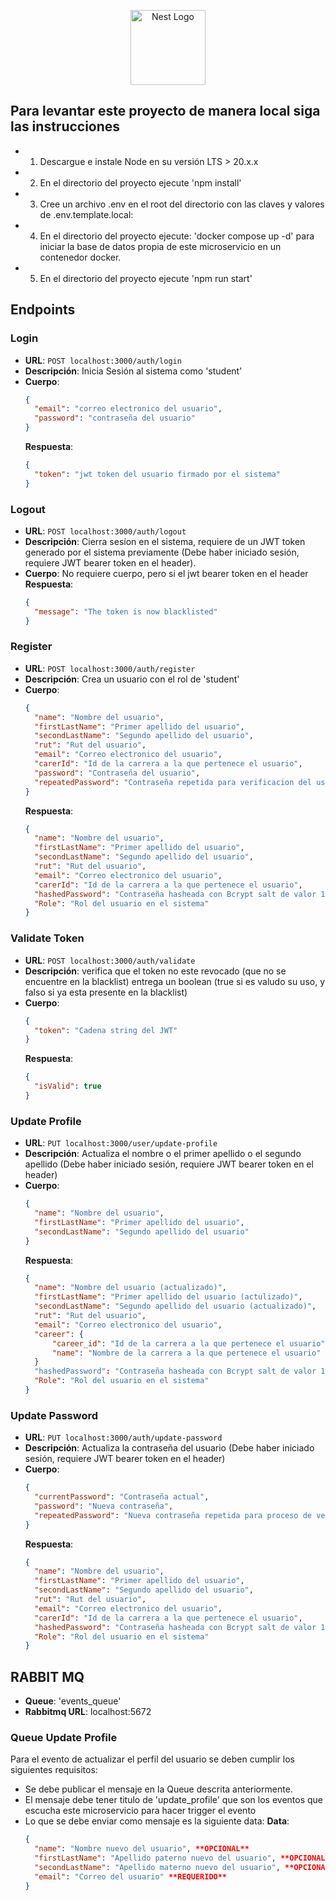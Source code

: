<p align="center">
  <a href="http://nestjs.com/" target="blank"><img src="https://nestjs.com/img/logo-small.svg" width="120" alt="Nest Logo" /></a>
</p>

## Para levantar este proyecto de manera local siga las instrucciones

- 1. Descargue e instale Node en su versión LTS > 20.x.x
- 2. En el directorio del proyecto ejecute 'npm install'
- 3. Cree un archivo .env en el root del directorio con las claves y valores de .env.template.local:
- 4. En el directorio del proyecto ejecute: 'docker compose up -d' para iniciar la base de datos propia de este microservicio en un contenedor docker.
- 5. En el directorio del proyecto ejecute 'npm run start'

## Endpoints

### Login

- **URL**: `POST localhost:3000/auth/login`
- **Descripción**: Inicia Sesión al sistema como 'student'
- **Cuerpo**:
  ```json
  {
    "email": "correo electronico del usuario",
    "password": "contraseña del usuario"
  }
  ```
  **Respuesta**:
  ```json
  {
    "token": "jwt token del usuario firmado por el sistema"
  }
  ```

### Logout

- **URL**: `POST localhost:3000/auth/logout`
- **Descripción**: Cierra sesíon en el sistema, requiere de un JWT token generado por el sistema previamente (Debe haber iniciado sesión, requiere JWT bearer token en el header).
- **Cuerpo**: No requiere cuerpo, pero si el jwt bearer token en el header
  **Respuesta**:
  ```json
  {
    "message": "The token is now blacklisted"
  }
  ```

### Register

- **URL**: `POST localhost:3000/auth/register`
- **Descripción**: Crea un usuario con el rol de 'student'
- **Cuerpo**:
  ```json
  {
    "name": "Nombre del usuario",
    "firstLastName": "Primer apellido del usuario",
    "secondLastName": "Segundo apellido del usuario",
    "rut": "Rut del usuario",
    "email": "Correo electronico del usuario",
    "carerId": "Id de la carrera a la que pertenece el usuario",
    "password": "Contraseña del usuario",
    "repeatedPassword": "Contraseña repetida para verificacion del usuario"
  }
  ```
  **Respuesta**:
  ```json
  {
    "name": "Nombre del usuario",
    "firstLastName": "Primer apellido del usuario",
    "secondLastName": "Segundo apellido del usuario",
    "rut": "Rut del usuario",
    "email": "Correo electronico del usuario",
    "carerId": "Id de la carrera a la que pertenece el usuario",
    "hashedPassword": "Contraseña hasheada con Bcrypt salt de valor 12",
    "Role": "Rol del usuario en el sistema"
  }
  ```

### Validate Token

- **URL**: `POST localhost:3000/auth/validate`
- **Descripción**: verifica que el token no este revocado (que no se encuentre en la blacklist) entrega un boolean (true si es valudo su uso, y falso si ya esta presente en la blacklist)
- **Cuerpo**:
  ```json
  {
    "token": "Cadena string del JWT"
  }
  ```
  **Respuesta**:
  ```json
  {
    "isValid": true
  }
  ```

### Update Profile

- **URL**: `PUT localhost:3000/user/update-profile`
- **Descripción**: Actualiza el nombre o el primer apellido o el segundo apellido (Debe haber iniciado sesión, requiere JWT bearer token en el header)
- **Cuerpo**:
  ```json
  {
    "name": "Nombre del usuario",
    "firstLastName": "Primer apellido del usuario",
    "secondLastName": "Segundo apellido del usuario"
  }
  ```
  **Respuesta**:
  ```json
  {
    "name": "Nombre del usuario (actualizado)",
    "firstLastName": "Primer apellido del usuario (actulizado)",
    "secondLastName": "Segundo apellido del usuario (actualizado)",
    "rut": "Rut del usuario",
    "email": "Correo electronico del usuario",
    "career": {
        "career_id": "Id de la carrera a la que pertenece el usuario",
        "name": "Nombre de la carrera a la que pertenece el usuario"
    }
    "hashedPassword": "Contraseña hasheada con Bcrypt salt de valor 12",
    "Role": "Rol del usuario en el sistema"
  }
  ```

### Update Password

- **URL**: `PUT localhost:3000/auth/update-password`
- **Descripción**: Actualiza la contraseña del usuario (Debe haber iniciado sesión, requiere JWT bearer token en el header)
- **Cuerpo**:
  ```json
  {
    "currentPassword": "Contraseña actual",
    "password": "Nueva contraseña",
    "repeatedPassword": "Nueva contraseña repetida para proceso de verificación"
  }
  ```
  **Respuesta**:
  ```json
  {
    "name": "Nombre del usuario",
    "firstLastName": "Primer apellido del usuario",
    "secondLastName": "Segundo apellido del usuario",
    "rut": "Rut del usuario",
    "email": "Correo electronico del usuario",
    "carerId": "Id de la carrera a la que pertenece el usuario",
    "hashedPassword": "Contraseña hasheada con Bcrypt salt de valor 12 (actualizada)",
    "Role": "Rol del usuario en el sistema"
  }
  ```

## RABBIT MQ

- **Queue**: 'events_queue'
- **Rabbitmq URL**: localhost:5672

### Queue Update Profile

Para el evento de actualizar el perfil del usuario se deben cumplir los siguientes requisitos:

- Se debe publicar el mensaje en la Queue descrita anteriormente.
- El mensaje debe tener titulo de 'update_profile' que son los eventos que escucha este microservicio para hacer trigger el evento
- Lo que se debe enviar como mensaje es la siguiente data:
  **Data**:
  ```json
  {
    "name": "Nombre nuevo del usuario", **OPCIONAL**
    "firstLastName": "Apellido paterno nuevo del usuario", **OPCIONAL**
    "secondLastName": "Apellido materno nuevo del usuario", **OPCIONAL**
    "email": "Correo del usuario" **REQUERIDO**
  }
  ```
